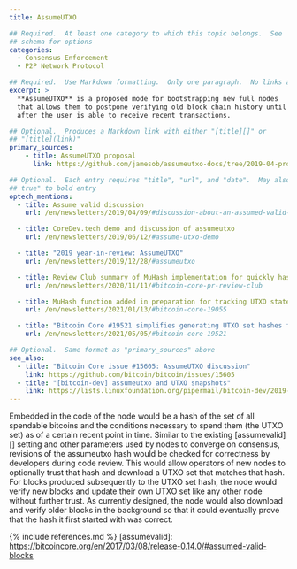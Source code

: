 ```yaml
---
title: AssumeUTXO

## Required.  At least one category to which this topic belongs.  See
## schema for options
categories:
  - Consensus Enforcement
  - P2P Network Protocol

## Required.  Use Markdown formatting.  Only one paragraph.  No links allowed.
excerpt: >
  **AssumeUTXO** is a proposed mode for bootstrapping new full nodes
  that allows them to postpone verifying old block chain history until
  after the user is able to receive recent transactions.

## Optional.  Produces a Markdown link with either "[title][]" or
## "[title](link)"
primary_sources:
    - title: AssumeUTXO proposal
      link: https://github.com/jamesob/assumeutxo-docs/tree/2019-04-proposal/proposal

## Optional.  Each entry requires "title", "url", and "date".  May also use "feature:
## true" to bold entry
optech_mentions:
  - title: Assume valid discussion
    url: /en/newsletters/2019/04/09/#discussion-about-an-assumed-valid-mechanism-for-utxo-snapshots

  - title: CoreDev.tech demo and discussion of assumeutxo
    url: /en/newsletters/2019/06/12/#assume-utxo-demo

  - title: "2019 year-in-review: AssumeUTXO"
    url: /en/newsletters/2019/12/28/#assumeutxo

  - title: Review Club summary of MuHash implementation for quickly hashing UTXO set
    url: /en/newsletters/2020/11/11/#bitcoin-core-pr-review-club

  - title: MuHash function added in preparation for tracking UTXO state hashes
    url: /en/newsletters/2021/01/13/#bitcoin-core-19055

  - title: "Bitcoin Core #19521 simplifies generating UTXO set hashes for old blocks"
    url: /en/newsletters/2021/05/05/#bitcoin-core-19521

## Optional.  Same format as "primary_sources" above
see_also:
  - title: "Bitcoin Core issue #15605: AssumeUTXO discussion"
    link: https://github.com/bitcoin/bitcoin/issues/15605
  - title: "[bitcoin-dev] assumeutxo and UTXO snapshots"
    link: https://lists.linuxfoundation.org/pipermail/bitcoin-dev/2019-April/016825.html
---
```

Embedded in the code of the node would be a hash of the set of all
spendable bitcoins and the conditions necessary to spend them (the
UTXO set) as of a certain recent point in time.  Similar to the
existing [assumevalid][] setting and other parameters used by nodes to
converge on consensus, revisions of the assumeutxo hash would be
checked for correctness by developers during code review.  This would
allow operators of new nodes to
optionally trust that hash and download a UTXO set that matches that
hash.  For blocks produced subsequently to the UTXO set hash, the node
would verify new blocks and update their own UTXO set like any other
node without further trust.  As currently designed, the node would also
download and verify older blocks in the background so that it could eventually prove that the
hash it first started with was correct.

{% include references.md %}
[assumevalid]: https://bitcoincore.org/en/2017/03/08/release-0.14.0/#assumed-valid-blocks
